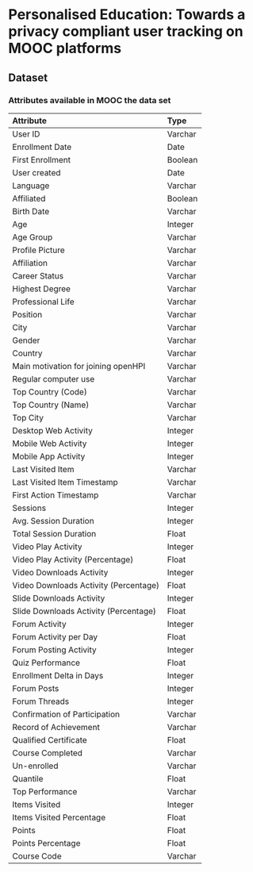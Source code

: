 # Personalised Education: Towards a privacy compliant user tracking on MOOC platforms

## Dataset

### Attributes available in MOOC the data set

| **Attribute**                       | **Type** | 
| :---------------------------------- | :------- | 
| User ID                             | Varchar  | 
| Enrollment Date                     | Date     | 
| First Enrollment                    | Boolean  | 
| User created                        | Date     | 
| Language                            | Varchar  | 
| Affiliated                          | Boolean  | 
| Birth Date                          | Varchar  | 
| Age                                 | Integer  | 
| Age Group                           | Varchar  | 
| Profile Picture                     | Varchar  | 
| Affiliation                         | Varchar  | 
| Career Status                       | Varchar  | 
| Highest Degree                      | Varchar  | 
| Professional Life                   | Varchar  | 
| Position                            | Varchar  | 
| City                                | Varchar  | 
| Gender                              | Varchar  | 
| Country                             | Varchar  | 
| Main motivation for joining openHPI | Varchar  | 
| Regular computer use                | Varchar  | 
| Top Country (Code)                  | Varchar  | 
| Top Country (Name)                  | Varchar  | 
| Top City                            | Varchar  | 
| Desktop Web Activity                | Integer  | 
| Mobile Web Activity                 | Integer  | 
| Mobile App Activity                 | Integer  | 
| Last Visited Item                   | Varchar  | 
| Last Visited Item Timestamp         | Varchar  | 
| First Action Timestamp              | Varchar  | 
| Sessions                              | Integer  | 
| Avg. Session Duration                 | Integer  | 
| Total Session Duration                | Float    | 
| Video Play Activity                   | Integer  | 
| Video Play Activity (Percentage)      | Float    | 
| Video Downloads Activity              | Integer  | 
| Video Downloads Activity (Percentage) | Float    | 
| Slide Downloads Activity              | Integer  | 
| Slide Downloads Activity (Percentage) | Float    | 
| Forum Activity                        | Integer  | 
| Forum Activity per Day                | Float    | 
| Forum Posting Activity                | Integer  | 
| Quiz Performance                      | Float    | 
| Enrollment Delta in Days              | Integer  | 
| Forum Posts                           | Integer  | 
| Forum Threads                         | Integer  | 
| Confirmation of Participation         | Varchar  | 
| Record of Achievement                 | Varchar  | 
| Qualified Certificate                 | Float    | 
| Course Completed                      | Varchar  | 
| Un-enrolled                           | Varchar  | 
| Quantile                              | Float    | 
| Top Performance                       | Varchar  | 
| Items Visited                         | Integer  | 
| Items Visited Percentage              | Float    | 
| Points                                | Float    | 
| Points Percentage                     | Float    | 
| Course Code                           | Varchar  | 

